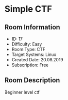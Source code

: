 ﻿# Simple CTF

## Room Information
- ID: 17
- Difficulty: Easy
- Room Type: CTF
- Target Systems: Linux
- Created Date: 20.08.2019
- Subscription: Free

## Room Description
Beginner level ctf
